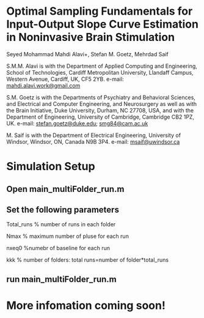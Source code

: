 # Optimal Sampling Fundamentals for Input-Output Slope Curve Estimation in Noninvasive Brain Stimulation

Seyed Mohammad Mahdi Alavi+, Stefan M. Goetz, Mehrdad Saif

S.M.M. Alavi is with the Department of Applied Computing and Engineering, School of Technologies, Cardiff Metropolitan University, Llandaff Campus, Western Avenue, Cardiff, UK, CF5 2YB. e-mail: mahdi.alavi.work@gmail.com

S.M. Goetz is with the Departments of Psychiatry and Behavioral Sciences, and Electrical and Computer Engineering, and Neurosurgery as well as with the Brain Initiative, Duke University, Durham, NC 27708, USA, and with the Department of Engineering, University of Cambridge, Cambridge CB2 1PZ, UK. e-mail: stefan.goetz@duke.edu; smg84@cam.ac.uk

M. Saif is with the Department of Electrical Engineering, University of Windsor, Windsor, ON, Canada N9B 3P4. e-mail: msaif@uwindsor.ca

# Simulation Setup
## Open main_multiFolder_run.m
## Set the following parameters 

Total_runs   % number of runs in each folder

Nmax         % maximum number of pluse for each run

nxeq0        %numebr of baseline for each run

kkk          % number of folders: total runs=number of folder*total_runs

## run main_multiFolder_run.m

# More infomation coming soon!
